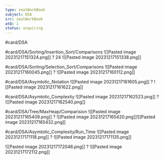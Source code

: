 ```yaml
---
type: zealWorkBook
subject: DSA
src: zealWorkBook
atQ: 1
status: acquiring
---
```

#card/DSA 

#card/DSA/Sorting/Insertion_Sort/Comparisons
![[Pasted image 20231217151324.png]]
?
24
![[Pasted image 20231217151338.png]]

#card/DSA/Sorting/Selection_Sort/Comparisons 
![[Pasted image 20231217160045.png]]
?
![[Pasted image 20231217160112.png]]

#card/DSA/Asymtotic_Notation
![[Pasted image 20231217161605.png]]
?
![[Pasted image 20231217161622.png]]

#card/DSA/Asymtotic_Complexity 
![[Pasted image 20231217162523.png]]
?
![[Pasted image 20231217162540.png]]

#card/DSA/Tree/MaxHeap/Comparision
![[Pasted image 20231217165409.png]]
?
![[Pasted image 20231217165420.png]]![[Pasted image 20231217165432.png]]

#card/DSA/Asymtotic_Complexity/Run_Time
![[Pasted image 20231217171118.png]]
?
![[Pasted image 20231217171135.png]]

![[Pasted image 20231217172046.png]]
?
![[Pasted image 20231217172112.png]]

